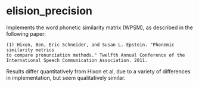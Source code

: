 # elision_precision

Implements the word phonetic similarity matrix (WPSM), as described in the following paper:

    (1) Hixon, Ben, Eric Schneider, and Susan L. Epstein. "Phonemic similarity metrics
    to compare pronunciation methods." Twelfth Annual Conference of the
    International Speech Communication Association. 2011.

Results differ quantitatively from Hixon et al, due to a variety of differences in implementation, but
seem qualitatively similar.